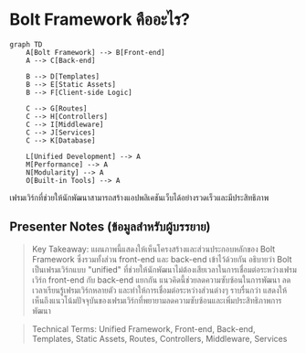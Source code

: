 # Bolt Framework คืออะไร?

```mermaid
graph TD
    A[Bolt Framework] --> B[Front-end]
    A --> C[Back-end]
    
    B --> D[Templates]
    B --> E[Static Assets]
    B --> F[Client-side Logic]
    
    C --> G[Routes]
    C --> H[Controllers]
    C --> I[Middleware]
    C --> J[Services]
    C --> K[Database]
    
    L[Unified Development] --> A
    M[Performance] --> A
    N[Modularity] --> A
    O[Built-in Tools] --> A
```

เฟรมเวิร์กที่ช่วยให้นักพัฒนาสามารถสร้างแอปพลิเคชันเว็บได้อย่างรวดเร็วและมีประสิทธิภาพ

## Presenter Notes (ข้อมูลสำหรับผู้บรรยาย)

> Key Takeaway: แผนภาพนี้แสดงให้เห็นโครงสร้างและส่วนประกอบหลักของ Bolt Framework ซึ่งรวมทั้งส่วน front-end และ back-end เข้าไว้ด้วยกัน อธิบายว่า Bolt เป็นเฟรมเวิร์กแบบ "unified" ที่ช่วยให้นักพัฒนาไม่ต้องเสียเวลาในการเชื่อมต่อระหว่างเฟรมเวิร์ก front-end กับ back-end แยกกัน แนวคิดนี้ช่วยลดความซับซ้อนในการพัฒนา ลดเวลาเรียนรู้เฟรมเวิร์กหลายตัว และทำให้การเชื่อมต่อระหว่างส่วนต่างๆ ราบรื่นกว่า แสดงให้เห็นถึงแนวโน้มปัจจุบันของเฟรมเวิร์กที่พยายามลดความซับซ้อนและเพิ่มประสิทธิภาพการพัฒนา

> Technical Terms: Unified Framework, Front-end, Back-end, Templates, Static Assets, Routes, Controllers, Middleware, Services
